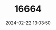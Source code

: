 ---
title: "16664"
category: "Peromyscus guardia"
draft: false
date: 2024-02-22 13:03:50
languages:
  English: ["Angel Island Mouse"]
---